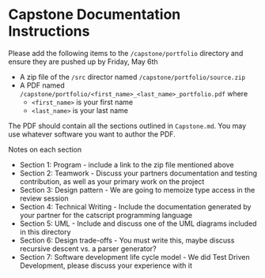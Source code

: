 # Capstone Documentation Instructions

Please add the following items to the `/capstone/portfolio` directory and ensure they are 
pushed up by Friday, May 6th

* A zip file of the `/src` director named `/capstone/portfolio/source.zip`
* A PDF named `/capstone/portfolio/<first_name>_<last_name>_portfolio.pdf` where
    * `<first_name>` is your first name
    * `<last_name>` is your last name

The PDF should contain all the sections outlined in `Capstone.md`.  You may use whatever software
you want to author the PDF.

Notes on each section

* Section 1: Program - include a link to the zip file mentioned above
* Section 2: Teamwork - Discuss your partners documentation and testing contribution, as well as your primary work on the project
* Section 3: Design pattern - We are going to memoize type access in the review session
* Section 4: Technical Writing - Include the documentation generated by your partner for the catscript programming language
* Section 5: UML - Include and discuss one of the UML diagrams included in this directory
* Section 6: Design trade-offs - You must write this, maybe discuss recursive descent vs. a parser generator?
* Section 7: Software development life cycle model - We did Test Driven Development, please discuss your experience with it

